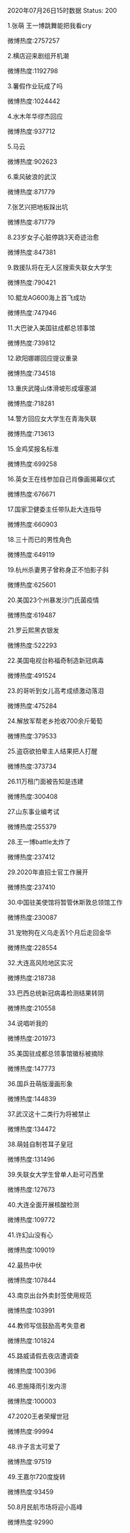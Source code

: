 2020年07月26日15时数据
Status: 200

1.张萌 王一博跳舞能把我看cry

微博热度:2757257

2.横店迎来剧组开机潮

微博热度:1192798

3.薯假作业玩成了吗

微博热度:1024442

4.水木年华缪杰回应

微博热度:937712

5.马云

微博热度:902623

6.乘风破浪的武汉

微博热度:871779

7.张艺兴把地板跺出坑

微博热度:871779

8.23岁女子心脏停跳3天奇迹治愈

微博热度:847381

9.救援队将在无人区搜索失联女大学生

微博热度:790421

10.鲲龙AG600海上首飞成功

微博热度:747946

11.大巴驶入美国驻成都总领事馆

微博热度:739812

12.欧阳娜娜回应提议重录

微博热度:734518

13.重庆武隆山体滑坡形成堰塞湖

微博热度:718281

14.警方回应女大学生在青海失联

微博热度:713613

15.金鸡奖报名标准

微博热度:699258

16.英女王在线参加自己肖像画揭幕仪式

微博热度:676671

17.国家卫健委主任带队赴大连指导

微博热度:660903

18.三十而已的男性角色

微博热度:649119

19.杭州杀妻男子曾称身正不怕影子斜

微博热度:625601

20.美国23个州暴发沙门氏菌疫情

微博热度:619487

21.罗云熙黑衣银发

微博热度:522293

22.美国电视台称福奇制造新冠病毒

微博热度:491524

23.的哥听到女儿高考成绩激动落泪

微博热度:475284

24.解放军帮老乡抢收700余斤葡萄

微博热度:379533

25.盗窃欲拍晕主人结果把人打醒

微博热度:373734

26.11万租门面被告知是违建

微博热度:300408

27.山东事业编考试

微博热度:255379

28.王一博battle太炸了

微博热度:237412

29.2020年直招士官工作展开

微博热度:237410

30.中国驻美使馆将暂管休斯敦总领馆工作

微博热度:230087

31.宠物狗在义乌走丢1个月后走回金华

微博热度:228554

32.大连高风险地区实况

微博热度:218738

33.巴西总统新冠病毒检测结果转阴

微博热度:210558

34.说唱听我的

微博热度:201973

35.美国驻成都总领事馆徽标被摘除

微博热度:147773

36.国乒丑萌版漫画形象

微博热度:144839

37.武汉这十二类行为将被禁止

微博热度:134472

38.萌娃自制苍耳子皇冠

微博热度:131496

39.失联女大学生曾单人赴可可西里

微博热度:127673

40.大连全面开展核酸检测

微博热度:109772

41.许幻山没有心

微博热度:109019

42.最热中伏

微博热度:107844

43.南京出台外卖封签使用规范

微博热度:103991

44.教师写信鼓励高考失意者

微博热度:101824

45.路威请假去夜店遭调查

微博热度:100396

46.恩施降雨引发内涝

微博热度:100003

47.2020王者荣耀世冠

微博热度:99994

48.许子言太可爱了

微博热度:97519

49.王嘉尔720度旋转

微博热度:93459

50.8月民航市场将迎小高峰

微博热度:92990

